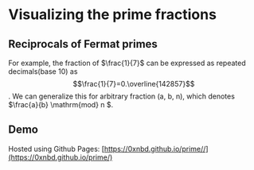 # Visualizing the prime fractions 

## Reciprocals of Fermat primes

For example, the fraction of $\frac{1}{7}$ can be expressed as repeated decimals(base 10) as$$\frac{1}{7}=0.\overline{142857}$$. We can generalize this for arbitrary fraction (a, b, n), which denotes $\frac{a}{b} \mathrm{mod} n $.


## Demo

Hosted using Github Pages: [https://0xnbd.github.io/prime//](https://0xnbd.github.io/prime/)

